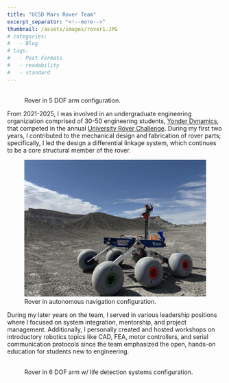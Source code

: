```yaml
---
title: "UCSD Mars Rover Team"
excerpt_separator: "<!--more-->"
thumbnail: /assets/images/rover1.JPG
# categories:
#   - Blog
# tags:
#   - Post Formats
#   - readability
#   - standard
---
```


<figure>
  <img src="/assets/images/rover3.jpg" alt=""/>
  <figcaption>Rover in 5 DOF arm configuration.</figcaption>
</figure>


From 2021-2025, I was involved in an undergraduate engineering organiziation comprised of 30-50 engineering students, [Yonder Dynamics](https://yonderdynamics.org/#/), that competed in the annual [University Rover Challenge](https://urc.marssociety.org/). During my first two years, I contributed to the mechanical design and fabrication of rover parts; specifically, I led the design a differential linkage system, which continues to be a core structural member of the rover.

<figure>
  <img src="/assets/images/rover2.jpg" alt=""/>
  <figcaption>Rover in autonomous navigation configuration.</figcaption>
</figure>

During my later years on the team, I served in various leadership positions where I focused on system integration, mentorship, and project management. Additionally, I personally created and hosted workshops on introductory robotics topics like CAD, FEA, motor controllers, and serial communication protocols since the team emphasized the open, hands-on education for students new to engineering.

<figure>
  <img src="/assets/images/rover1.JPG" alt=""/>
  <figcaption>Rover in 6 DOF arm w/ life detection systems configuration.</figcaption>
</figure>